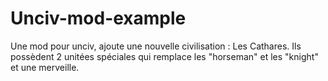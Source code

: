# Unciv-mod-example

Une mod pour unciv, ajoute une nouvelle civilisation : Les Cathares. Ils possèdent 2 unitées spéciales qui remplace les "horseman" et les "knight" et une merveille.
